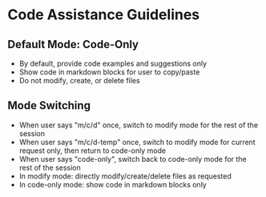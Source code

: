 # Code Assistance Guidelines

## Default Mode: Code-Only

- By default, provide code examples and suggestions only
- Show code in markdown blocks for user to copy/paste
- Do not modify, create, or delete files

## Mode Switching

- When user says "m/c/d" once, switch to modify mode for the rest of the session
- When user says "m/c/d-temp" once, switch to modify mode for current request only, then return to code-only mode
- When user says "code-only", switch back to code-only mode for the rest of the session
- In modify mode: directly modify/create/delete files as requested
- In code-only mode: show code in markdown blocks only
